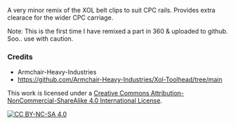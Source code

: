 A very minor remix of the XOL belt clips to suit CPC rails.
Provides extra clearace for the wider CPC carriage.

Note: This is the first time I have remixed a part in 360 & uploaded to github. Soo.. use with caution.

### Credits
* Armchair-Heavy-Industries
* https://github.com/Armchair-Heavy-Industries/Xol-Toolhead/tree/main

This work is licensed under a
[Creative Commons Attribution-NonCommercial-ShareAlike 4.0 International License][cc-by-nc-sa].

[![CC BY-NC-SA 4.0][cc-by-nc-sa-image]][cc-by-nc-sa]

[cc-by-nc-sa]: http://creativecommons.org/licenses/by-nc-sa/4.0/
[cc-by-nc-sa-image]: https://licensebuttons.net/l/by-nc-sa/4.0/88x31.png
[cc-by-nc-sa-shield]: https://img.shields.io/badge/License-CC%20BY--NC--SA%204.0-lightgrey.svg
